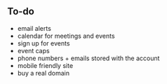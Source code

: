 ## To-do
- email alerts
- calendar for meetings and events
- sign up for events
- event caps
- phone numbers + emails stored with the account
- mobile friendly site
- buy a real domain